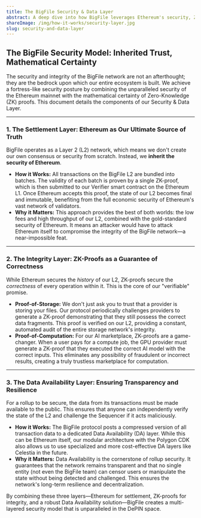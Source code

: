 ```yaml
---
title: The BigFile Security & Data Layer
abstract: A deep dive into how BigFile leverages Ethereum's security, ZK-Rollups for data integrity, and the principles of data availability to create a trustless DePIN.
shareImage: /img/how-it-works/security-layer.jpg
slug: security-and-data-layer
---
```


## The BigFile Security Model: Inherited Trust, Mathematical Certainty

The security and integrity of the BigFile network are not an afterthought; they are the bedrock upon which our entire ecosystem is built. We achieve a fortress-like security posture by combining the unparalleled security of the Ethereum mainnet with the mathematical certainty of Zero-Knowledge (ZK) proofs. This document details the components of our Security & Data Layer.

---

### 1. The Settlement Layer: Ethereum as Our Ultimate Source of Truth

BigFile operates as a Layer 2 (L2) network, which means we don't create our own consensus or security from scratch. Instead, we **inherit the security of Ethereum**.

* **How it Works:** All transactions on the BigFile L2 are bundled into batches. The validity of each batch is proven by a single ZK-proof, which is then submitted to our Verifier smart contract on the Ethereum L1. Once Ethereum accepts this proof, the state of our L2 becomes final and immutable, benefiting from the full economic security of Ethereum's vast network of validators.
* **Why it Matters:** This approach provides the best of both worlds: the low fees and high throughput of our L2, combined with the gold-standard security of Ethereum. It means an attacker would have to attack Ethereum itself to compromise the integrity of the BigFile network—a near-impossible feat.

---

### 2. The Integrity Layer: ZK-Proofs as a Guarantee of Correctness

While Ethereum secures the *history* of our L2, ZK-proofs secure the *correctness* of every operation within it. This is the core of our "verifiable" promise.

* **Proof-of-Storage:** We don't just ask you to trust that a provider is storing your files. Our protocol periodically challenges providers to generate a ZK-proof demonstrating that they still possess the correct data fragments. This proof is verified on our L2, providing a constant, automated audit of the entire storage network's integrity.
* **Proof-of-Computation:** For our AI marketplace, ZK-proofs are a game-changer. When a user pays for a compute job, the GPU provider must generate a ZK-proof that they executed the correct AI model with the correct inputs. This eliminates any possibility of fraudulent or incorrect results, creating a truly trustless marketplace for computation.

---

### 3. The Data Availability Layer: Ensuring Transparency and Resilience

For a rollup to be secure, the data from its transactions must be made available to the public. This ensures that anyone can independently verify the state of the L2 and challenge the Sequencer if it acts maliciously.

* **How it Works:** The BigFile protocol posts a compressed version of all transaction data to a dedicated Data Availability (DA) layer. While this can be Ethereum itself, our modular architecture with the Polygon CDK also allows us to use specialized and more cost-effective DA layers like Celestia in the future.
* **Why it Matters:** Data Availability is the cornerstone of rollup security. It guarantees that the network remains transparent and that no single entity (not even the BigFile team) can censor users or manipulate the state without being detected and challenged. This ensures the network's long-term resilience and decentralization.

By combining these three layers—Ethereum for settlement, ZK-proofs for integrity, and a robust Data Availability solution—BigFile creates a multi-layered security model that is unparalleled in the DePIN space.